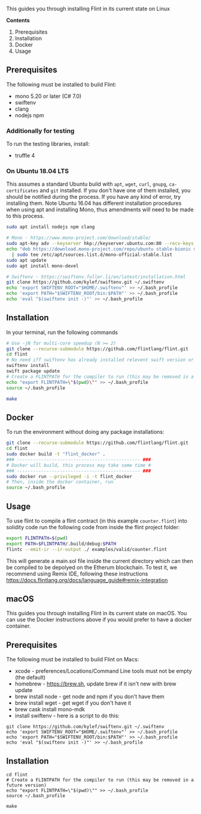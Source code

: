 This guides you through installing Flint in its current state on Linux

**Contents**
1. Prerequisites
2. Installation
3. Docker
4. Usage

## Prerequisites
The following must be installed to build Flint:
* mono 5.20 or later (C# 7.0)
* swiftenv
* clang
* nodejs npm

### Additionally for testing
To run the testing libraries, install:
* truffle 4

### On Ubuntu 18.04 LTS
This assumes a standard Ubuntu build with `apt`, `wget`, `curl`, `gnupg`, `ca-certificates` and `git` installed. If you don't have one of them installed, you should be notified during the process. If you have any kind of error, try installing them. Note Ubuntu 16.04 has different installation procedures when using apt and installing Mono, thus amendments will need to be made to this process.
```bash
sudo apt install nodejs npm clang

# Mono - https://www.mono-project.com/download/stable/
sudo apt-key adv --keyserver hkp://keyserver.ubuntu.com:80 --recv-keys 3FA7E0328081BFF6A14DA29AA6A19B38D3D831EF
echo "deb https://download.mono-project.com/repo/ubuntu stable-bionic main" \
  | sudo tee /etc/apt/sources.list.d/mono-official-stable.list
sudo apt update
sudo apt install mono-devel

# Swiftenv - https://swiftenv.fuller.li/en/latest/installation.html
git clone https://github.com/kylef/swiftenv.git ~/.swiftenv
echo 'export SWIFTENV_ROOT="$HOME/.swiftenv"' >> ~/.bash_profile
echo 'export PATH="$SWIFTENV_ROOT/bin:$PATH"' >> ~/.bash_profile
echo 'eval "$(swiftenv init -)"' >> ~/.bash_profile
```

## Installation
In your terminal, run the following commands
```bash
# Use -jN for multi-core speedup (N >= 2)
git clone --recurse-submodule https://github.com/flintlang/flint.git
cd flint
# No need iff swiftenv has already installed relevent swift version or not using swiftenv
swiftenv install
swift package update
# Create a FLINTPATH for the compiler to run (this may be removed in a future version)
echo "export FLINTPATH=\"$(pwd)\"" >> ~/.bash_profile
source ~/.bash_profile

make
```

## Docker
To run the environment without doing any package installations:
```bash
git clone --recurse-submodule https://github.com/flintlang/flint.git
cd flint
sudo docker build -t "flint_docker" .
### ---------------------------------------------- ###
# Docker will build, this process may take some time #
### ---------------------------------------------- ###
sudo docker run --privileged -i -t flint_docker
# Then, inside the docker container, run
source ~/.bash_profile
```

## Usage
To use flint to compile a flint contract (in this example `counter.flint`) into solidity code run the following code from inside the flint project folder:
```bash
export FLINTPATH=$(pwd)
export PATH=$FLINTPATH/.build/debug:$PATH
flintc --emit-ir --ir-output ./ examples/valid/counter.flint
```
This will generate a main.sol file inside the current directory which can then be compiled to be depolyed on the Etherum blockchain. To test it, we recommend using Remix IDE, following these instructions https://docs.flintlang.org/docs/language_guide#remix-integration

## macOS

This guides you through installing Flint in its current state on macOS. You can use the Docker instructions above if you would prefer to have a docker container.

## Prerequisites
The following must be installed to build Flint on Macs:
* xcode - preferences/Locations/Command Line tools must not be empty (the default)
* homebrew - https://brew.sh, update brew if it isn't new with brew update
* brew install node - get node and npm if you don't have them
* brew install wget - get wget if you don't have it
* brew cask install mono-mdk
* install swiftenv - here is a script to do this:
```
git clone https://github.com/kylef/swiftenv.git ~/.swiftenv
echo 'export SWIFTENV_ROOT="$HOME/.swiftenv"' >> ~/.bash_profile
echo 'export PATH="$SWIFTENV_ROOT/bin:$PATH"' >> ~/.bash_profile
echo 'eval "$(swiftenv init -)"' >> ~/.bash_profile
```
## Installation
````git clone --recurse-submodule https://github.com/flintlang/flint.git
cd flint
# Create a FLINTPATH for the compiler to run (this may be removed in a future version)
echo "export FLINTPATH=\"$(pwd)\"" >> ~/.bash_profile
source ~/.bash_profile

make
````
